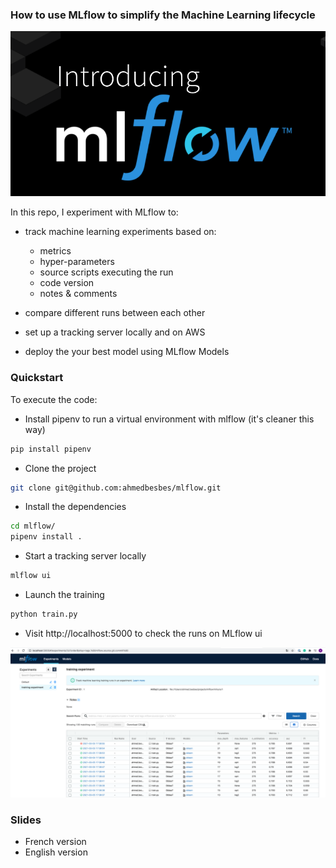 ### How to use MLflow to simplify the Machine Learning lifecycle

![](./images/mlflow.png)

In this repo, I experiment with MLflow to:

- track machine learning experiments based on:

  - metrics
  - hyper-parameters
  - source scripts executing the run
  - code version
  - notes & comments

- compare different runs between each other
- set up a tracking server locally and on AWS
- deploy the your best model using MLflow Models

### Quickstart

To execute the code:

- Install pipenv to run a virtual environment with mlflow (it's cleaner this way)

```bash
pip install pipenv
```

- Clone the project

```bash
git clone git@github.com:ahmedbesbes/mlflow.git
```

- Install the dependencies

```bash
cd mlflow/
pipenv install .
```

- Start a tracking server locally

```bash
mlflow ui
```

- Launch the training

```bash
python train.py
```

- Visit http://localhost:5000 to check the runs on MLflow ui

![](./images/runs.png)

### Slides

- French version
- English version

